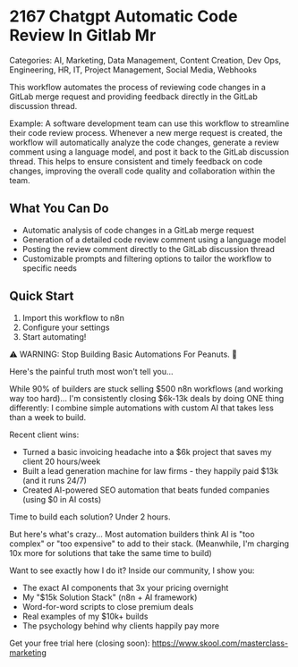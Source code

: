 # 2167 Chatgpt Automatic Code Review In Gitlab Mr

Categories: AI, Marketing, Data Management, Content Creation, Dev Ops, Engineering, HR, IT, Project Management, Social Media, Webhooks

This workflow automates the process of reviewing code changes in a GitLab merge request and providing feedback directly in the GitLab discussion thread.

Example: A software development team can use this workflow to streamline their code review process. Whenever a new merge request is created, the workflow will automatically analyze the code changes, generate a review comment using a language model, and post it back to the GitLab discussion thread. This helps to ensure consistent and timely feedback on code changes, improving the overall code quality and collaboration within the team.

## What You Can Do
- Automatic analysis of code changes in a GitLab merge request
- Generation of a detailed code review comment using a language model
- Posting the review comment directly to the GitLab discussion thread
- Customizable prompts and filtering options to tailor the workflow to specific needs

## Quick Start
1. Import this workflow to n8n
2. Configure your settings
3. Start automating!

⚠️ WARNING: Stop Building Basic Automations For Peanuts. 🚫

Here's the painful truth most won't tell you...

While 90% of builders are stuck selling $500 n8n workflows (and working way too hard)...
I'm consistently closing $6k-13k deals by doing ONE thing differently:
I combine simple automations with custom AI that takes less than a week to build.

Recent client wins:
* Turned a basic invoicing headache into a $6k project that saves my client 20 hours/week
* Built a lead generation machine for law firms - they happily paid $13k (and it runs 24/7)
* Created AI-powered SEO automation that beats funded companies (using $0 in AI costs)

Time to build each solution? Under 2 hours.

But here's what's crazy...
Most automation builders think AI is "too complex" or "too expensive" to add to their stack.
(Meanwhile, I'm charging 10x more for solutions that take the same time to build)

Want to see exactly how I do it?
Inside our community, I show you:
* The exact AI components that 3x your pricing overnight
* My "$15k Solution Stack" (n8n + AI framework)
* Word-for-word scripts to close premium deals
* Real examples of my $10k+ builds
* The psychology behind why clients happily pay more

Get your free trial here (closing soon): https://www.skool.com/masterclass-marketing
